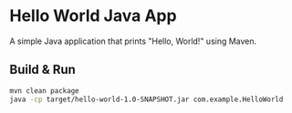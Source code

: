 # Hello World Java App

A simple Java application that prints "Hello, World!" using Maven.

## Build & Run
```sh
mvn clean package
java -cp target/hello-world-1.0-SNAPSHOT.jar com.example.HelloWorld
